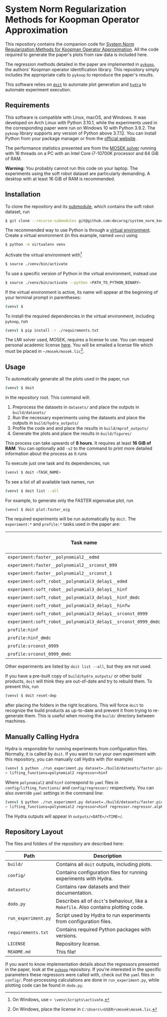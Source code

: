# System Norm Regularization Methods for Koopman Operator Approximation

This repository contains the companion code for [System Norm Regularization
Methods for Koopman Operator Approximation](https://arxiv.org/abs/2110.09658).
All the code required to generate the paper's plots from raw data is included
here.

The regression methods detailed in the paper are implemented in
[`pykoop`](https://github.com/decarsg/pykoop), the authors' Koopman operator
identification library. This repository simply includes the appropriate calls
to `pykoop` to reproduce the paper's results.

This software relies on [`doit`](https://pydoit.org/) to automate plot
generation and [`hydra`](https://hydra.cc/) to automate experiment execution.

## Requirements

This software is compatible with Linux, macOS, and Windows. It was developed on
Arch Linux with Python 3.10.1, while the experiments used in the corresponding
paper were run on Windows 10 with Python 3.9.2. The `pykoop` library supports
any version of Python above 3.7.12. You can install Python from your package
manager or from the [official website](https://www.python.org/downloads/).

The performance statistics presented are from the [MOSEK
solver](https://www.mosek.com/) running with 16 threads on a PC with an Intel
Core i7-10700K processor and 64 GiB of RAM.

**Warning:** You probably cannot run this code on your laptop. The experiments
using the soft robot dataset are particularly demanding. A desktop with at
least 16 GiB of RAM is recommended.

## Installation

To clone the repository and its
[submodule](https://github.com/ramvasudevan/soft-robot-koopman), which contains
the soft robot dataset, run
```sh
$ git clone --recurse-submodules git@github.com:decarsg/system_norm_koopman.git
```

The recommended way to use Python is through a [virtual
environment](https://docs.python.org/3/library/venv.html). Create a virtual
environment (in this example, named `venv`) using
```sh
$ python -m virtualenv venv
```
Activate the virtual environment with[^1]
```sh
$ source ./venv/bin/activate
```
To use a specific version of Python in the virtual environment, instead use
```sh
$ source ./venv/bin/activate --python <PATH_TO_PYTHON_BINARY>
```
If the virtual environment is active, its name will appear at the beginning of
your terminal prompt in parentheses:
```sh
(venv) $ 
```

To install the required dependencies in the virtual environment, including
`pykoop`, run
```sh
(venv) $ pip install -r ./requirements.txt
```

The LMI solver used, MOSEK, requires a license to use. You can request personal
academic license [here](https://www.mosek.com/products/academic-licenses/). You
will be emailed a license file which must be placed in `~/mosek/mosek.lic`[^2].

[^1]: On Windows, use `> \venv\Scripts\activate`.
[^2]: On Windows, place the license in `C:\Users\<USER>\mosek\mosek.lic`.

## Usage

To automatically generate all the plots used in the paper, run
```sh
(venv) $ doit
```
in the repository root. This command will:

1. Preprocess the datasets in `datasets/` and place the outputs in
   `build/datasets/`
2. Run the necessary experiments using the datasets and place the outputs in
   `build/hydra_outputs/`
3. Profile the code and and place the results in `build/mprof_outputs/`
4. Generate the plots and place the results in `build/figures/`

This process can take upwards of **8 hours**. It requires at least **16 GiB of
RAM**. You can optionally add `-v2` to the command to print more detailed
information about the process as it runs

To execute just one task and its dependencies, run
```sh
(venv) $ doit <TASK_NAME>
```
To see a list of all available task names, run
```sh
(venv) $ doit list --all
```
For example, to generate only the FASTER eigenvalue plot, run
```sh
(venv) $ doit plot:faster_eig
```
The required experiments will be run automatically by `doit`.
The `experiment:*` and `profile:*` tasks used in the paper are:

| Task name | Execution time (hh:mm:ss) |
| --------- | ------------------------- |
| `experiment:faster__polynomial2__edmd` | 00:00:06 |
| `experiment:faster__polynomial2__srconst_099` | 00:00:39 |
| `experiment:faster__polynomial2__srconst_1` | 00:00:07 |
| `experiment:soft_robot__polynomial3_delay1__edmd` | 00:00:22 |
| `experiment:soft_robot__polynomial3_delay1__hinf` | 02:27:41 |
| `experiment:soft_robot__polynomial3_delay1__hinf_dmdc` | 00:23:41|
| `experiment:soft_robot__polynomial3_delay1__hinfw` | 04:00:20 |
| `experiment:soft_robot__polynomial3_delay1__srconst_0999` | 00:25:50|
| `experiment:soft_robot__polynomial3_delay1__srconst_0999_dmdc` | 00:05:27 |
| `profile:hinf` | 00:15:09 |
| `profile:hinf_dmdc` | 00:03:01 |
| `profile:srconst_0999` | 00:08:52 |
| `profile:srconst_0999_dmdc` | 00:02:03 |

Other experiments are listed by `doit list --all`, but they are not used.

If you have a pre-built copy of `build/hydra_outputs/` or other build products,
`doit` will think they are out-of-date and try to rebuild them. To prevent
this, run
```sh
(venv) $ doit reset-dep
```
after placing the folders in the right locations. This will force `doit` to
recognize the build products as up-to-date and prevent it from trying to
re-generate them. This is useful when moving the `build/` directory between
machines.

## Manually Calling Hydra

Hydra is responsible for running experiments from configuration files.
Normally, it is called by `doit`. If you want to run your own experiment with
this repository, you can manually call Hydra with (for example)
```sh
(venv) $ python ./run_experiment.py dataset=./build/datasets/faster.pickle \
> lifting_functions=polynomial2 regressor=hinf
```
Where `polynomial2` and `hinf` correspond to `yaml` files in
`config/lifting_functions/` and `config/regressor/` respectively. You can also
override `yaml` settings in the command line:
```sh
(venv) $ python ./run_experiment.py dataset=./build/datasets/faster.pickle \
> lifting_functions=polynomial2 regressor=hinf regressor.regressor.alpha=1
```
The Hydra outputs will appear in `outputs/<DATE>/<TIME>/`.

## Repository Layout

The files and folders of the repository are described here:

| Path | Description |
| --- | --- |
| `build/` | Contains all `doit` outputs, including plots. |
| `config/` | Contains configuration files for running experiments with Hydra. |
| `datasets/` | Contains raw datasets and their documentation. |
| `dodo.py` | Describes all of `doit`'s behaviour, like a `Makefile`. Also contains plotting code. |
| `run_experiment.py` | Script used by Hydra to run experiments from configuration files. |
| `requirements.txt` | Contains required Python packages with versions. |
| `LICENSE` | Repository license. |
| `README.md` | This file! |

If you want to know implementation details about the regressors presented in
the paper, look at the [`pykoop`](https://github.com/decarsg/pykoop/)
repository. If you're interested in the specific parameters these regressors
were called with, check out the `yaml` files in `config/`. Post-processing
calculations are done in `run_experiment.py`, while plotting code can be found
in `dodo.py`.
